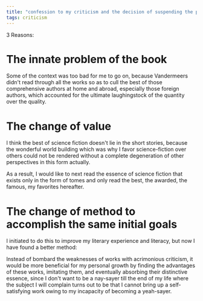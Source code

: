 ```yaml
---
title: "confession to my criticism and the decision of suspending the project of commenting the Big Book"
tags: criticism
---
```



3 Reasons:

# The innate problem of the book

Some of the context was too bad for me to go on, because Vandermeers didn't read through all the works so as to cull the best of those comprehensive authors at home and abroad, especially those foreign authors, which accounted for the ultimate laughingstock of the quantity over the quality.

# The change of value
I think the best of science fiction doesn't lie in the short stories, because the wonderful world building which was why I favor science-fiction over others could not be rendered without a complete degeneration of other perspectives in this form actually.

As a result, I would like to next read the essence of science fiction that exists only in the form of tomes and only read the best, the awarded, the famous, my favorites hereafter.

# The change of method to accomplish the same initial goals 
I initiated to do this to improve my literary experience and literacy, but now I have found a better method:
	
Instead of bombard the weaknesses of works with acrimonious criticism, it would be more beneficial for my personal growth by finding the advantages of these works, imitating them, and eventually absorbing their distinctive essence, since I don't want to be a nay-sayer till the end of my life where the subject I will complain turns out to be that I cannot bring up a self-satisfying work owing to my incapacity of becoming a yeah-sayer.
